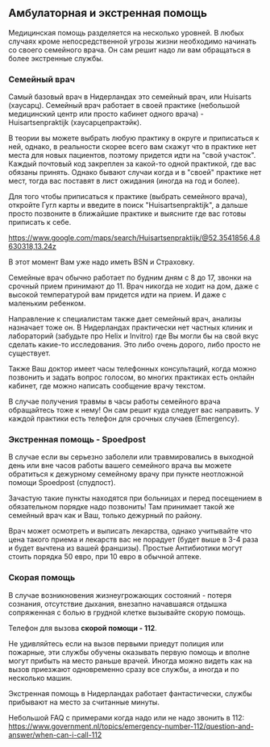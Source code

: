 ## Амбулаторная и экстренная помощь

Медицинская помощь разделяется на несколько уровней. В любых случаях кроме непосредственной угрозы жизни необходимо начинать со своего семейного врача. Он сам решит надо ли вам обращаться в более экстренные службы.

### Семейный врач

Самый базовый врач в Нидерландах это семейный врач, или Huisarts (хаусарц). Семейный врач работает в своей практике (небольшой медицинский центр или просто кабинет одного врача) - Huisartsenpraktijk (хаусарцeпрактэйк).

В теории вы можете выбрать любую практику в округе и приписаться к ней, однако, в реальности скорее всего вам скажут что в практике нет места для новых пациентов, поэтому придется идти на "свой участок". Каждый почтовый код закреплен за какой-то одной практикой, где вас обязаны принять. Однако бывают случаи когда и в "своей" практике нет мест, тогда вас поставят в лист ожидания (иногда на год и более).

Для того чтобы приписаться к практике (выбрать семейного врача), откройте Гугл карты и введите в поиск "Huisartsenpraktijk", а дальше просто позвоните в ближайшие практике и выясните где вас готовы приписать к себе.

https://www.google.com/maps/search/Huisartsenpraktijk/@52.3541856,4.8630318,13.24z

В этот момент Вам уже надо иметь BSN и Страховку.

Семейные врач обычно работает по будним дням с 8 до 17, звонки на срочный прием принимают до 11. Врач никогда не ходит на дом, даже с высокой температурой вам придется идти на прием. И даже с маленьким ребенком.

Направление к специалистам также дает семейный врач, анализы назначает тоже он. В Нидерландах практически нет частных клиник и лабораторий (забудьте про Helix и Invitro) где Вы могли бы на свой вкус сделать какие-то исследования. Это либо очень дорого, либо просто не существует.

Также Ваш доктор имеет часы телефонных консультаций, когда можно позвонить и задать вопрос голосом, во многих практиках есть онлайн кабинет, где можно написать сообщение врачу текстом.

В случае получения травмы в часы работы семейного врача обращайтесь тоже к нему! Он сам решит куда следует вас направить. У каждой практики есть телефон для срочных случаев (Emergency).

### Экстренная помощь - Spoedpost

В случае если вы серьезно заболели или травмировались в выходной день или вне часов работы вашего семейного врача вы можете обратиться к дежурному семейному врачу при пункте неотложной помощи Spoedpost (спудпост).

Зачастую такие пункты находятся при больницах и перед посещением в обязательном порядке надо позвонить! Там принимает такой же семейный 	врач как и Ваш, только дежурный по району.

Врач может осмотреть и выписать лекарства, однако учитывайте что цена такого приема и лекарств вас не порадует (будет выше в 3-4 раза и будет вычтена из вашей франшизы). Простые Антибиотики могут стоить порядка 50 евро, при 10 евро в обычной аптеке.

### Скорая помощь

В случае возникновения жизнеугрожающих состояний - потеря сознания, отсутствие дыхания, внезапно начавшаяся отдышка сопряженная с болью в грудной клетке вызывайте скорую помощь.

Телефон для вызова **скорой помощи - 112**.

Не удивляйтесь если на вызов первыми приедут полиция или пожарные, эти службы обучены оказывать первую помощь и вполне могут прибыть на место раньше врачей. Иногда можно видеть как на вызов приезжают одновременно сразу все службы, а иногда и по несколько машин.

Экстренная помощь в Нидерландах работает фантастически, службы прибывают на место за считанные минуты.

Небольшой FAQ с примерами когда надо или не надо звонить в 112:
https://www.government.nl/topics/emergency-number-112/question-and-answer/when-can-i-call-112
